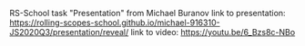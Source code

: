 RS-School task "Presentation" from Michael Buranov
link to presentation: https://rolling-scopes-school.github.io/michael-916310-JS2020Q3/presentation/reveal/
link to video: https://youtu.be/6_Bzs8c-NBo